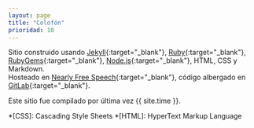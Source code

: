 ```yaml
---
layout: page
title: "Colofón"
prioridad: 10
---
```


<div id="rnd-home"></div>

Sitio construido usando [Jekyll](https://jekyllrb.com){:target="_blank"}, [Ruby](https://www.ruby-lang.org){:target="_blank"}, [RubyGems](https://rubygems.org/pages/download){:target="_blank"}, [Node.js](https://nodejs.org){:target="_blank"}, HTML, CSS y Markdown.  
Hosteado en [Nearly Free Speech](http://www.nearlyfreespeech.com){:target="_blank"}, código albergado en [GitLab](https://gitlab.com){:target="_blank"}.

Este sitio fue compilado por última vez {{ site.time }}.

*[CSS]: Cascading Style Sheets
*[HTML]: HyperText Markup Language
